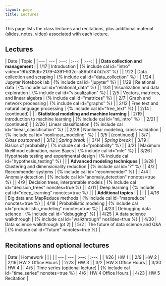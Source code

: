 ```yaml
---
layout: page
title: Lectures
---
```

This page lists the class lectures and recitations, plus additional material (slides, notes, video) associated with each lecture.

## Lectures

| Date | Topic |
| ---  | --- | :---: | :---: | :---: |
| | **Data collection and management** |
| 1/17 | Introduction  | {% include cal id="intro" video="9fb318db-2179-4391-932c-a86b0147d2c3" %} |
| 1/22 | Data collection and scraping | {% include cal id="data_collection" %} |
| 1/24 | Jupyter Notebook lab |  {% include cal id="jupyter" %} |
| 1/29 | Relational data |  {% include cal id="relational_data" %} |
| 1/31 | Visualization and data exploration | {% include cal id="visualization" %} |
| 2/5  | Vectors, matrices, and linear algebra | {% include cal id="matrices" %} |
| 2/7  | Graph and network processing | {% include cal id="graphs" %} |
| 2/12 | Free text and natural language processing | {% include cal id="free_text" %} |
| 2/14 | (continued) |
| | **Statistical modeling and machine learning** |
| 2/19 | Introduction to machine learning | {% include cal id="ml_intro" %} |
| 2/21 | (continued) |
| 2/26 | Linear classification | {% include cal id="linear_classification" %} |
| 2/28 | Nonlinear modeling, cross-validation | {% include cal id="nonlinear_modeling" %} |
| 3/5  | (continued) |
| 3/7  | *Class postponed* |
| 3/12 | *Spring break* |
| 3/14 | *Spring break*  |
| 3/19 | Basics of probability | {% include cal id="probability" %} |
| 3/21 | Maximum likelihood estimation, naive Bayes | {% include cal id="mle" %} |
| 3/26 | Hypothesis testing and experimental design | {% include cal id="hypothesis_testing" %} |
| | **Advanced modeling techniques** |
| 3/28 | Clustering and dimensionality reduction | {% include cal id="?" %} |
| 4/2  | Recommender systems | {% include cal id="recommender" %} |
| 4/4  | Anomaly detection | {% include cal id="anomaly_detection" nonotes=true %} |
| 4/9  | Decision trees, interpretable models | {% include cal id="decision_trees" nonotes=true %} |
| 4/11 | Deep learning | {% include cal id="deep_learning" nonotes=true %} |
| | **Additional topics**  | | | | |
| 4/16 | Big data and MapReduce methods | {% include cal id="mapreduce" nonotes=true %} |
| 4/18 | Probabilistic modeling | {% include cal id="probabilistic_modeling" nonotes=true %} |
| 4/23 | Debugging data science | {% include cal id="debugging" %} |
| 4/25 | A data science walkthrough | {% include cal id="walkthrough" noslides=true %} |
| 4/30 | Data science walkthrough (pt 2) |
| 5/2  | The future of data science and Q&A | {% include cal id="future" nonotes=true %} |


## Recitations and optional lectures

| Date | Homework | | | |
| --- | --- | :---: | :---: |
| 1/26 | HW 1 |
| 2/9 | HW 2 |
| 2/16| HW 2 Office Hours |
| 2/23 | HW 3 | 
| 3/2 | HW 3 Office Hours |
| 3/30 | HW 4 | 
| 4/5  | Time series (optional lecture) | {% include cal id="time_series" nonotes=true %}
| 4/6 | HW 4 Office Hours |
| 4/23 | HW 5 Recitation | 
